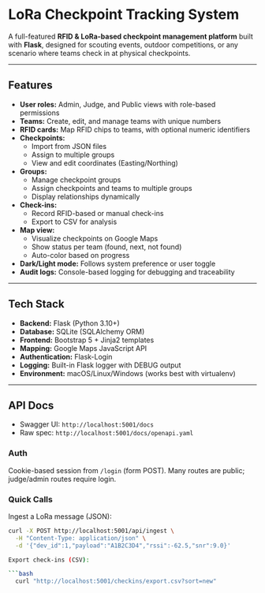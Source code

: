 #  LoRa Checkpoint Tracking System

A full-featured **RFID & LoRa-based checkpoint management platform** built with **Flask**, designed for scouting events, outdoor competitions, or any scenario where teams check in at physical checkpoints.

---

##  Features

- **User roles:** Admin, Judge, and Public views with role-based permissions  
- **Teams:** Create, edit, and manage teams with unique numbers  
- **RFID cards:** Map RFID chips to teams, with optional numeric identifiers  
- **Checkpoints:**  
  - Import from JSON files  
  - Assign to multiple groups  
  - View and edit coordinates (Easting/Northing)  
- **Groups:**  
  - Manage checkpoint groups  
  - Assign checkpoints and teams to multiple groups  
  - Display relationships dynamically  
- **Check-ins:**  
  - Record RFID-based or manual check-ins  
  - Export to CSV for analysis  
- **Map view:**  
  - Visualize checkpoints on Google Maps  
  - Show status per team (found, next, not found)  
  - Auto-color based on progress  
- **Dark/Light mode:** Follows system preference or user toggle  
- **Audit logs:** Console-based logging for debugging and traceability  

---

##  Tech Stack

- **Backend:** Flask (Python 3.10+)
- **Database:** SQLite (SQLAlchemy ORM)
- **Frontend:** Bootstrap 5 + Jinja2 templates
- **Mapping:** Google Maps JavaScript API
- **Authentication:** Flask-Login
- **Logging:** Built-in Flask logger with DEBUG output
- **Environment:** macOS/Linux/Windows (works best with virtualenv)


---

## API Docs

- Swagger UI: `http://localhost:5001/docs`
- Raw spec: `http://localhost:5001/docs/openapi.yaml`

### Auth
Cookie-based session from `/login` (form POST). Many routes are public; judge/admin routes require login.

### Quick Calls

Ingest a LoRa message (JSON):
```bash
curl -X POST http://localhost:5001/api/ingest \
  -H "Content-Type: application/json" \
  -d '{"dev_id":1,"payload":"A1B2C3D4","rssi":-62.5,"snr":9.0}'

Export check-ins (CSV):

```bash
  curl "http://localhost:5001/checkins/export.csv?sort=new"